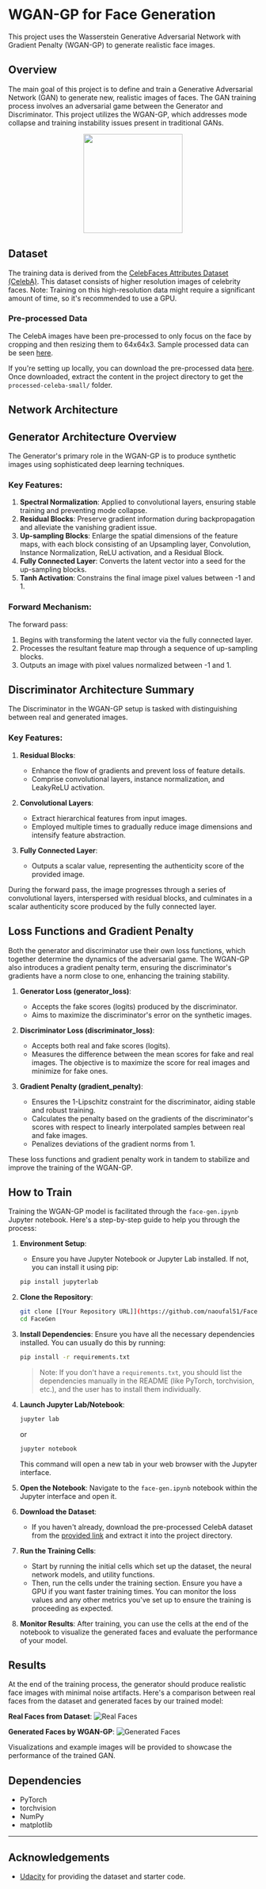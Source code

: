 

# WGAN-GP for Face Generation


This project uses the Wasserstein Generative Adversarial Network with Gradient Penalty (WGAN-GP) to generate realistic face images.


## Overview

The main goal of this project is to define and train a Generative Adversarial Network (GAN) to generate new, realistic images of faces. The GAN training process involves an adversarial game between the Generator and Discriminator. This project utilizes the WGAN-GP, which addresses mode collapse and training instability issues present in traditional GANs.
<p align="center">
  <img src="./images/collage_fakevsreal.png" width="200">
</p>

## Dataset

The training data is derived from the [CelebFaces Attributes Dataset (CelebA)](http://mmlab.ie.cuhk.edu.hk/projects/CelebA.html). This dataset consists of higher resolution images of celebrity faces. Note: Training on this high-resolution data might require a significant amount of time, so it's recommended to use a GPU.

### Pre-processed Data

The CelebA images have been pre-processed to only focus on the face by cropping and then resizing them to 64x64x3. Sample processed data can be seen [here](assets/processed_face_data.png).

If you're setting up locally, you can download the pre-processed data [here](https://s3.amazonaws.com/video.udacity-data.com/topher/2018/November/5be7eb6f_processed-celeba-small/processed-celeba-small.zip). Once downloaded, extract the content in the project directory to get the `processed-celeba-small/` folder.

## Network Architecture

## Generator Architecture Overview

The Generator's primary role in the WGAN-GP is to produce synthetic images using sophisticated deep learning techniques.

### Key Features:

1. **Spectral Normalization**: Applied to convolutional layers, ensuring stable training and preventing mode collapse.
2. **Residual Blocks**: Preserve gradient information during backpropagation and alleviate the vanishing gradient issue.
3. **Up-sampling Blocks**: Enlarge the spatial dimensions of the feature maps, with each block consisting of an Upsampling layer, Convolution, Instance Normalization, ReLU activation, and a Residual Block.
4. **Fully Connected Layer**: Converts the latent vector into a seed for the up-sampling blocks.
5. **Tanh Activation**: Constrains the final image pixel values between -1 and 1.

### Forward Mechanism:

The forward pass:
1. Begins with transforming the latent vector via the fully connected layer.
2. Processes the resultant feature map through a sequence of up-sampling blocks.
3. Outputs an image with pixel values normalized between -1 and 1.


## Discriminator Architecture Summary

The Discriminator in the WGAN-GP setup is tasked with distinguishing between real and generated images.

### Key Features:

1. **Residual Blocks**:
   - Enhance the flow of gradients and prevent loss of feature details.
   - Comprise convolutional layers, instance normalization, and LeakyReLU activation.

2. **Convolutional Layers**:
   - Extract hierarchical features from input images.
   - Employed multiple times to gradually reduce image dimensions and intensify feature abstraction.

3. **Fully Connected Layer**:
   - Outputs a scalar value, representing the authenticity score of the provided image.

During the forward pass, the image progresses through a series of convolutional layers, interspersed with residual blocks, and culminates in a scalar authenticity score produced by the fully connected layer.


## Loss Functions and Gradient Penalty

Both the generator and discriminator use their own loss functions, which together determine the dynamics of the adversarial game. The WGAN-GP also introduces a gradient penalty term, ensuring the discriminator's gradients have a norm close to one, enhancing the training stability.

1. **Generator Loss (generator_loss)**:
    - Accepts the fake scores (logits) produced by the discriminator.
    - Aims to maximize the discriminator's error on the synthetic images.

2. **Discriminator Loss (discriminator_loss)**:
    - Accepts both real and fake scores (logits).
    - Measures the difference between the mean scores for fake and real images. The objective is to maximize the score for real images and minimize for fake ones.

3. **Gradient Penalty (gradient_penalty)**:
    - Ensures the 1-Lipschitz constraint for the discriminator, aiding stable and robust training.
    - Calculates the penalty based on the gradients of the discriminator's scores with respect to linearly interpolated samples between real and fake images.
    - Penalizes deviations of the gradient norms from 1.

These loss functions and gradient penalty work in tandem to stabilize and improve the training of the WGAN-GP.

## How to Train

Training the WGAN-GP model is facilitated through the `face-gen.ipynb` Jupyter notebook. Here's a step-by-step guide to help you through the process:

1. **Environment Setup**:
    - Ensure you have Jupyter Notebook or Jupyter Lab installed. If not, you can install it using pip:
    ```bash
    pip install jupyterlab
    ```

2. **Clone the Repository**:
    ```bash
    git clone [[Your Repository URL]](https://github.com/naoufal51/FaceGen.git)
    cd FaceGen
    ```

3. **Install Dependencies**:
    Ensure you have all the necessary dependencies installed. You can usually do this by running:
    ```bash
    pip install -r requirements.txt
    ```
    > Note: If you don't have a `requirements.txt`, you should list the dependencies manually in the README (like PyTorch, torchvision, etc.), and the user has to install them individually.

4. **Launch Jupyter Lab/Notebook**:
    ```bash
    jupyter lab
    ```
    or
    ```bash
    jupyter notebook
    ```
    This command will open a new tab in your web browser with the Jupyter interface.

5. **Open the Notebook**:
    Navigate to the `face-gen.ipynb` notebook within the Jupyter interface and open it.

6. **Download the Dataset**:
    - If you haven't already, download the pre-processed CelebA dataset from the [provided link](https://s3.amazonaws.com/video.udacity-data.com/topher/2018/November/5be7eb6f_processed-celeba-small/processed-celeba-small.zip) and extract it into the project directory.

7. **Run the Training Cells**:
    - Start by running the initial cells which set up the dataset, the neural network models, and utility functions.
    - Then, run the cells under the training section. Ensure you have a GPU if you want faster training times. You can monitor the loss values and any other metrics you've set up to ensure the training is proceeding as expected.

8. **Monitor Results**:
    After training, you can use the cells at the end of the notebook to visualize the generated faces and evaluate the performance of your model.


## Results

At the end of the training process, the generator should produce realistic face images with minimal noise artifacts. Here's a comparison between real faces from the dataset and generated faces by our trained model:

**Real Faces from Dataset**:
![Real Faces](./images/real_faces.png)

**Generated Faces by WGAN-GP**:
![Generated Faces](./images/generated_faces.png)

Visualizations and example images will be provided to showcase the performance of the trained GAN.

## Dependencies

- PyTorch
- torchvision
- NumPy
- matplotlib

---
## Acknowledgements
- [Udacity](https://udacity.com/) for providing the dataset and starter code.
